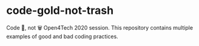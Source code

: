 # code-gold-not-trash
Code 💎, not 🗑️ Open4Tech 2020 session. This repository contains multiple examples of good and bad coding practices.
